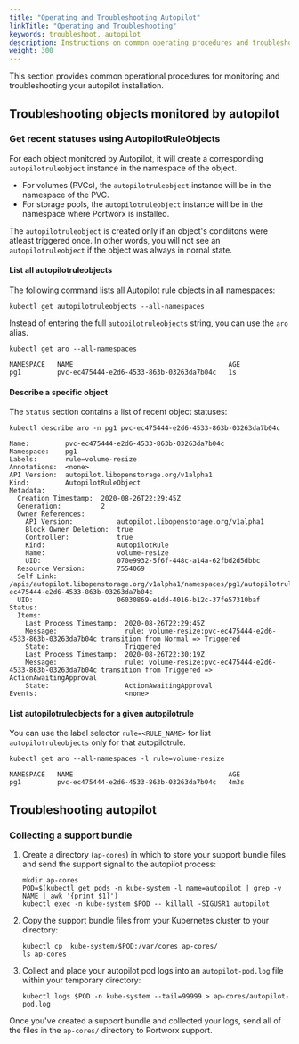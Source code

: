 ```yaml
---
title: "Operating and Troubleshooting Autopilot"
linkTitle: "Operating and Troubleshooting"
keywords: troubleshoot, autopilot
description: Instructions on common operating procedures and troubleshooting for Autopilot
weight: 300
---
```


This section provides common operational procedures for monitoring and troubleshooting your autopilot installation.

## Troubleshooting objects monitored by autopilot

### Get recent statuses using AutopilotRuleObjects

For each object monitored by Autopilot, it will create a corresponding `autopilotruleobject` instance in the namespace of the object.

* For volumes (PVCs), the `autopilotruleobject` instance will be in the namespace of the PVC.
* For storage pools, the `autopilotruleobject` instance will be in the namespace where Portworx is installed.

The `autopilotruleobject` is created only if an object's condiitons were atleast triggered once. In other words, you will not see an `autopilotruleobject` if the object was always in nornal state.

#### List all autopilotruleobjects 
The following command lists all Autopilot rule objects in all namespaces:
``` text
kubectl get autopilotruleobjects --all-namespaces
```

Instead of entering the full `autopilotruleobjects` string, you can use the `aro` alias.

``` text
kubectl get aro --all-namespaces
```
```output
NAMESPACE   NAME                                       AGE
pg1         pvc-ec475444-e2d6-4533-863b-03263da7b04c   1s
```

#### Describe a specific object

The `Status` section contains a list of recent object statuses:

```text
kubectl describe aro -n pg1 pvc-ec475444-e2d6-4533-863b-03263da7b04c
```
```output
Name:         pvc-ec475444-e2d6-4533-863b-03263da7b04c
Namespace:    pg1
Labels:       rule=volume-resize
Annotations:  <none>
API Version:  autopilot.libopenstorage.org/v1alpha1
Kind:         AutopilotRuleObject
Metadata:
  Creation Timestamp:  2020-08-26T22:29:45Z
  Generation:          2
  Owner References:
    API Version:           autopilot.libopenstorage.org/v1alpha1
    Block Owner Deletion:  true
    Controller:            true
    Kind:                  AutopilotRule
    Name:                  volume-resize
    UID:                   070e9932-5f6f-448c-a14a-62fbd2d5dbbc
  Resource Version:        7554069
  Self Link:               /apis/autopilot.libopenstorage.org/v1alpha1/namespaces/pg1/autopilotruleobjects/pvc-ec475444-e2d6-4533-863b-03263da7b04c
  UID:                     06030869-e1dd-4016-b12c-37fe57310baf
Status:
  Items:
    Last Process Timestamp:  2020-08-26T22:29:45Z
    Message:                 rule: volume-resize:pvc-ec475444-e2d6-4533-863b-03263da7b04c transition from Normal => Triggered
    State:                   Triggered
    Last Process Timestamp:  2020-08-26T22:30:19Z
    Message:                 rule: volume-resize:pvc-ec475444-e2d6-4533-863b-03263da7b04c transition from Triggered => ActionAwaitingApproval
    State:                   ActionAwaitingApproval
Events:                      <none>
```

#### List autopilotruleobjects for a given autopilotrule

You can use the label selector `rule=<RULE_NAME>` for list `autopilotruleobjects` only for that autopilotrule.

```text
kubectl get aro --all-namespaces -l rule=volume-resize
```
```output
NAMESPACE   NAME                                       AGE
pg1         pvc-ec475444-e2d6-4533-863b-03263da7b04c   4m3s
```


## Troubleshooting autopilot

### Collecting a support bundle

1. Create a directory (`ap-cores`) in which to store your support bundle files and send the support signal to the autopilot process:

      ```text
      mkdir ap-cores
      POD=$(kubectl get pods -n kube-system -l name=autopilot | grep -v NAME | awk '{print $1}')
      kubectl exec -n kube-system $POD -- killall -SIGUSR1 autopilot
      ```

2. Copy the support bundle files from your Kubernetes cluster to your directory:

      ```text
      kubectl cp  kube-system/$POD:/var/cores ap-cores/
      ls ap-cores
      ```

3. Collect and place your autopilot pod logs into an `autopilot-pod.log` file within your temporary directory:

      ```text
      kubectl logs $POD -n kube-system --tail=99999 > ap-cores/autopilot-pod.log
      ```

Once you've created a support bundle and collected your logs, send all of the files in the `ap-cores/` directory to Portworx support.

